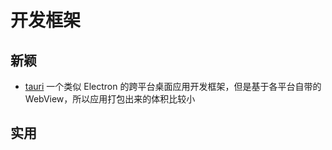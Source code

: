 # 开发框架

## 新颖

* [tauri](https://github.com/tauri-apps/tauri) 一个类似 Electron 的跨平台桌面应用开发框架，但是基于各平台自带的 WebView，所以应用打包出来的体积比较小

## 实用